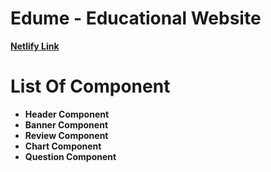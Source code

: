 # **Edume - Educational Website**

**[Netlify Link](https://www.example.com)**

# List Of Component

- **Header Component**
- **Banner Component**
- **Review Component**
- **Chart Component**
- **Question Component**